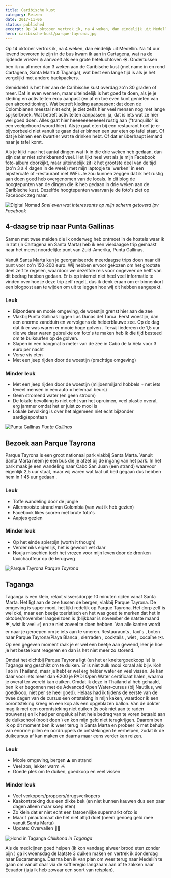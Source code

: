 ```yaml
---
title: Caribische kust
category: Reizen
date: 2017-11-06
status: published
excerpt: Op 14 oktober vertrok ik, na 4 weken, dan eindelijk uit Medellín. Na 14 uur levend bevroren te zijn in de bus kwam ik aan in Cartagena, wat na de rijdende vriezer aanvoelt als een grote heteluchtoven.
hero: caribische-kust/parque-tayrona.jpg
---
```


Op 14 oktober vertrok ik, na 4 weken, dan eindelijk uit Medellín. Na 14 uur levend bevroren te zijn in de bus kwam ik aan in Cartagena, wat na de rijdende vriezer ❄️ aanvoelt als een grote heteluchtoven ☀️. Ondertussen ben ik nu al meer dan 3 weken aan de Caribische kust (met name in en rond Cartagena, Santa Marta & Taganga), wat best een lange tijd is als je het vergelijkt met andere backpackers.

Gemiddeld is het hier aan de Caribische kust overdag zo'n 30 graden of meer. Dat is even wennen, maar uiteindelijk is het goed te doen, als je je kleding en activiteiten erop aanpast (en af en toe even kunt genieten van een airconditioning). Wat betreft kleding aanpassen: dat doen de Colombianen meestal niet echt, je ziet zelfs hier veel mensen nog met lange spijkerbroek. Wat betreft activiteiten aanpassen: ja, dat is iets wat ze hier wel goed doen. Alles gaat hier heeeeeeeeeeeel rustig aan ("tranquillo" is een veelgehoord woord hier). Als je gaat eten bij een restaurant hoef je er bijvoorbeeld niet vanuit te gaan dat er binnen een uur eten op tafel staat. Of dat je binnen een kwartier wat te drinken hebt. Of dat er überhaupt iemand naar je tafel komt.

Als je kijkt naar het aantal dingen wat ik in die drie weken heb gedaan, dan zijn dat er niet schrikbarend veel. Het lijkt heel wat als je mijn Facebook foto-album doorkijkt, maar uiteindelijk zit ik het grootste deel van de tijd (zo'n 3 à 4 dagen in de week) met mijn laptopje te 'werken' in een hipstercafé of -restaurant met WiFi. Je zou kunnen zeggen dat ik het rustig aan doen goed heb overgenomen van de locals. In dit blog de hoogtepunten van de dingen die ik heb gedaan in drie weken aan de Caribische kust. Dezelfde hoogtepunten waarvan je de foto's ziet op Facebook zeg maar.

![Digital Nomad](~/assets/images/blog/caribische-kust/digital-nomad-lol.jpg)
*Snel even wat interessants op mijn scherm getoverd ipv Facebook*

## 4-daagse trip naar Punta Gallinas

Samen met twee meiden die ik onderweg heb ontmoet in de hostels waar ik in zat (in Cartagena en Santa Marta) heb ik een vierdaagse trip gemaakt naar het meest noordelijke punt van Zuid-Amerika, Punta Gallinas.

Vanuit Santa Marta kun je georganiseerde meerdaagse trips doen naar dit punt voor zo'n 150-200 euro. Wij hebben ervoor gekozen om het grootste deel zelf te regelen, waardoor we dezelfde reis voor ongeveer de helft van dit bedrag hebben gedaan. Er is op internet niet heel veel informatie te vinden over hoe je deze trip zelf regelt, dus ik denk eraan om er binnenkort een blogpost aan te wijden om uit te leggen hoe wij dit hebben aangepakt.

### Leuk
* Bijzondere en mooie omgeving, de woestijn grenst hier aan de zee
* Vlakbij Punta Gallinas liggen Las Dunas del Taroa. Eerst woestijn, dan een enorme zandduin en vervolgens de helderblauwe zee. Op de dag dat ik er was waren er mooie hoge golven . Terwijl iedereen de 1,5 uur die we daar waren gebruikte om foto's te maken heb ik die tijd besteed om te buiksurfen op de golven.
* Slapen in een hangmat 5 meter van de zee in Cabo de la Vela voor 3 euro per nacht
* Verse vis eten
* Met een jeep rijden door de woestijn (prachtige omgeving)

### Minder leuk
* Met een jeep rijden door de woestijn (miljoenmiljard hobbels + net iets teveel mensen in een auto = helemaal beurs)
* Geen stromend water (en geen stroom)
* De lokale bevolking is niet echt van het opruimen, veel plastic overal, erg jammer omdat het er juist zo mooi is
* Lokale bevolking is over het algemeen niet echt bijzonder aardig/spontaan

![Punta Gallinas](~/assets/images/blog/caribische-kust/punta-gallinas.jpg)
*Punta Gallinas*

## Bezoek aan Parque Tayrona

Parque Tayrona is een groot nationaal park vlakbij Santa Marta. Vanuit Santa Marta neem je een bus die je afzet bij de ingang van het park. In het park maak je een wandeling naar Cabo San Juan (een strand) waarvoor eigenlijk 2,5 uur staat, maar wij waren wat laat uit bed gegaan dus hebben hem in 1:45 uur gedaan .

### Leuk
* Toffe wandeling door de jungle
* Allermooiste strand van Colombia (van wat ik heb gezien)
* Facebook likes scoren met brute foto's
* Aapjes gezien

### Minder leuk
* Op het einde spierpijn (worth it though)
* Verder niks eigenlijk, het is gewoon vet daar
* Nouja misschien toch het vrezen voor mijn leven door de dronken taxichauffeur op de terugweg

![Parque Tayrona](~/assets/images/blog/caribische-kust/parque-tayrona.jpg)
*Parque Tayrona*

## Taganga

Taganga is een klein, relaxt vissersdorpje 10 minuten rijden vanaf Santa Marta. Het ligt aan de zee tussen de bergen, vlakbij Parque Tayrona. De omgeving is super mooi, het lijkt redelijk op Parque Tayrona. Het dorp zelf is wel oké, maar een beetje toeristisch en het was goed te merken dat het in oktober/november laagseizoen is (blijkbaar is november de natste maand ☔️, wist ik veel ‍♂️) en ze niet zoveel te doen hebben. Van alle kanten wordt er naar je geroepen om je iets aan te smeren. Restauraunts , taxi's , boten naar Parque Tayrona/Playa Blanca , sierraden , cocktails , wiet , cocaïne ✉️. Op een gegeven moment raak je er wel een beetje aan gewend, leer je hoe je het beste kunt reageren en dan is het niet meer zo storend.

Omdat het dichtbij Parque Tayrona ligt (en het er kneitergoedkoop is) is Taganga erg geschikt om te duiken. Er is niet zulk mooi koraal als bijv. Koh Tao in Thailand, maar je hebt er wel erg helder water en veel vissen. Je kan daar voor iets meer dan €200 je PADI Open Water certificaat halen, waarna je overal ter wereld kan duiken. Omdat ik deze in Thailand al heb gehaald, ben ik er begonnen met de Advanced Open Water-cursus (bij Nautilus, wel goedkoop, niet per se heel goed). Helaas had ik tijdens de eerste van de twee dagen van de cursus een ontsteking in mijn kaken, waardoor ik een oorontsteking kreeg en een kop als een opgeblazen ballon. Van de dokter mag ik met een oorontsteking niet duiken (is ook niet aan te raden trouwens) en ik had per ongeluk al het hele bedrag van te voren betaald aan de duikschool (nooit doen ) en kon mijn geld niet terugkrijgen. Daarom ben ik op dit moment ben ik weer terug in Santa Marta en probeer ik met behulp van enorme pillen en oordruppels de ontstekingen te verhelpen, zodat ik de duikcursus af kan maken en daarna maar eens verder kan reizen.

### Leuk
* Mooie omgeving, bergen ⛰ en strand
* Veel zon, lekker warm ☀️
* Goede plek om te duiken, goedkoop en veel vissen

### Minder leuk
* Veel verkopers/proppers/drugsverkopers
* Kaakontsteking dus een dikke bek (en niet kunnen kauwen dus een paar dagen alleen maar soep eten)
* Zo klein dat er niet echt een fatsoenlijke supermarkt ofzo is
* Maar 1 pinautomaat die het niet altijd doet (neem genoeg geld mee vanuit Santa Marta)
* Update: <nuxt-link to="/blog/7-sloten-tegelijk">Overvallen</nuxt-link> 👎🏻

![Hond in Taganga](~/assets/images/blog/caribische-kust/taganga.jpg)
*Chillhond in Taganga*

Als de medicijnen goed helpen (ik kon vandaag alweer brood eten zonder pijn ) ga ik woensdag de laatste 3 duiken maken en vertrek ik donderdag naar Bucaramanga. Daarna ben ik van plan om weer terug naar Medellín te gaan om vanuit daar via de koffieregio langzaam aan af te zakken naar Ecuador (jaja ik heb zowaar een soort van reisplan).